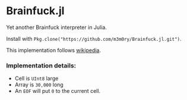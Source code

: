 # Brainfuck.jl

Yet another Brainfuck interpreter in Julia.

Install with `Pkg.clone("https://github.com/m3m0ry/Brainfuck.jl.git")`.

This implementation follows [wikipedia](https://en.wikipedia.org/wiki/Brainfuck).

### Implementation details:
* Cell is `UInt8` large
* Array is `30,000` long
* An `EOF` will put `0` to the current cell.
